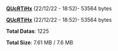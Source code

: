 [**QUcRTiHx**](/data/QUcRTiHx.txt) (22/12/22 - 18:52)- 53564 bytes

[**QUcRTiHx**](/data/QUcRTiHx.txt) (22/12/22 - 18:52)- 53564 bytes

**Total Datas**: 1225

**Total Size**: 7.61 MB / 7.6 MB